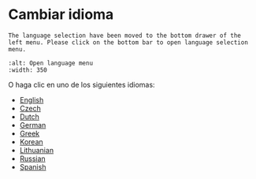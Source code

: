 # Cambiar idioma

```{note}
The language selection have been moved to the bottom drawer of the left menu. Please click on the bottom bar to open language selection menu.
```

```{image} images/documentation_language_menu.png
:alt: Open language menu
:width: 350
```

O haga clic en uno de los siguientes idiomas:

- [English](https://androidaps.readthedocs.io/en/latest/)
- [Czech](https://androidaps.readthedocs.io/cs/latest/)
- [Dutch](https://androidaps.readthedocs.io/nl/latest/)
- [German](https://androidaps.readthedocs.io/de/latest/)
- [Greek](https://androidaps.readthedocs.io/el/latest/)
- [Korean](https://androidaps.readthedocs.io/ko/latest/)
- [Lithuanian](https://androidaps.readthedocs.io/lt/latest/)
- [Russian](https://androidaps.readthedocs.io/ru/latest/)
- [Spanish](https://androidaps.readthedocs.io/es/latest/)
